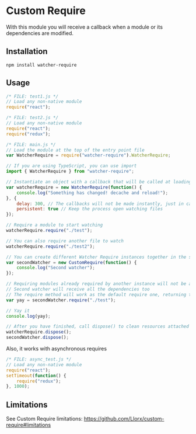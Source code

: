 # Custom Require

With this module you will receive a callback when a module or its dependencies are modified.

## Installation

`npm install watcher-require`

## Usage

```js
/* FILE: test1.js */
// Load any non-native module
require("react");
```

```js
/* FILE: test2.js */
// Load any non-native module
require("react");
require("redux");
```

```js
/* FILE: main.js */
// Load the module at the top of the entry point file
var WatcherRequire = require("watcher-require").WatcherRequire;

// If you are using TypeScript, you can use import
import { WatcherRequire } from "watcher-require";

// Instantiate an object with a callback that will be called at loading time and each time a module has changed
var watcherRequire = new WatcherRequire(function() {
    console.log("Something has changed! decache and reload!");
}, {
    delay: 300, // The callbacks will not be made instantly, just in case multiple files have changed. You will receive one callback per each bunch of files changed
    persistent: true // Keep the process open watching files
});

// Require a module to start watching
watcherRequire.require("./test");

// You can also require another file to watch
watcherRequire.require("./test2");

// You can create different Watcher Require instances together in the same script
var secondWatcher = new CustomRequire(function() {
    console.log("Second watcher");
});

// Requiring modules already required by another instance will not be a problem
// Second watcher will receive all the dependencies too
// The require method will work as the default require one, returning the exports contents
var yay = secondWatcher.require("./test");

// Yay it
console.log(yay);

// After you have finished, call dispose() to clean resources attached to modules
watcherRequire.dispose();
secondWatcher.dispose();
```

Also, it works with asynchronous requires
```js
/* FILE: async_test.js */
// Load any non-native module
require("react");
setTimeout(function() {
    require("redux");
}, 1000);
```

## Limitations

See Custom Require limitations: https://github.com/Llorx/custom-require#limitations